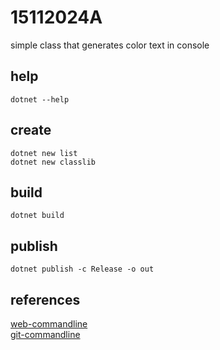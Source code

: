 # 15112024A
simple class that generates color text in console

## help

`dotnet --help`

## create

`dotnet new list`\
`dotnet new classlib`

## build

`dotnet build`

## publish

`dotnet publish -c Release -o out`

## references
[web-commandline](https://learn.microsoft.com/en-us/dotnet/standard/commandline/)\
[git-commandline](https://github.com/dotnet/docs/blob/main/docs/standard/commandline/get-started-tutorial.md)
